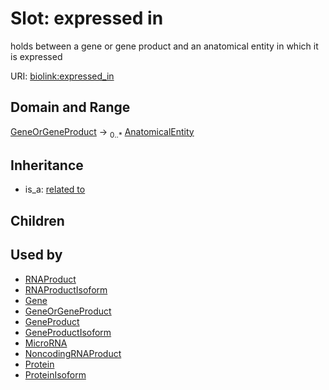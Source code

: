 # Slot: expressed in


holds between a gene or gene product and an anatomical entity in which it is expressed

URI: [biolink:expressed_in](https://w3id.org/biolink/vocab/expressed_in)
## Domain and Range

[GeneOrGeneProduct](GeneOrGeneProduct.md) ->  <sub>0..*</sub> [AnatomicalEntity](AnatomicalEntity.md)
## Inheritance

 *  is_a: [related to](related_to.md)
## Children

## Used by

 * [RNAProduct](RNAProduct.md)
 * [RNAProductIsoform](RNAProductIsoform.md)
 * [Gene](Gene.md)
 * [GeneOrGeneProduct](GeneOrGeneProduct.md)
 * [GeneProduct](GeneProduct.md)
 * [GeneProductIsoform](GeneProductIsoform.md)
 * [MicroRNA](MicroRNA.md)
 * [NoncodingRNAProduct](NoncodingRNAProduct.md)
 * [Protein](Protein.md)
 * [ProteinIsoform](ProteinIsoform.md)

